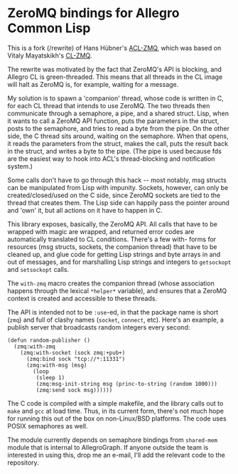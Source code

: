 # ZeroMQ bindings for Allegro Common Lisp

This is a fork (/rewrite) of Hans Hübner's [ACL-ZMQ][1], which was
based on Vitaly Mayatskikh's [CL-ZMQ][2].

The rewrite was motivated by the fact that ZeroMQ's API is blocking,
and Allegro CL is green-threaded. This means that all threads in the
CL image will halt as ZeroMQ is, for example, waiting for a message.

My solution is to spawn a 'companion' thread, whose code is written in
C, for each CL thread that intends to use ZeroMQ. The two threads then
communicate through a semaphore, a pipe, and a shared struct. Lisp,
when it wants to call a ZeroMQ API function, puts the parameters in
the struct, posts to the semaphore, and tries to read a byte from the
pipe. On the other side, the C thread sits around, waiting on the
semaphore. When that opens, it reads the parameters from the struct,
makes the call, puts the result back in the struct, and writes a byte
to the pipe. (The pipe is used because fds are the easiest way to hook
into ACL's thread-blocking and notification system.)

Some calls don't have to go through this hack -- most notably, msg
structs can be manipulated from Lisp with impunity. Sockets, however,
can only be created/closed/used on the C side, since ZeroMQ sockets
are tied to the thread that creates them. The Lisp side can happily
pass the pointer around and 'own' it, but all actions on it have to
happen in C.

This library exposes, basically, the ZeroMQ API. All calls that have
to be wrapped with magic are wrapped, and returned error codes are
automatically translated to CL conditions. There's a few with- forms
for resources (msg structs, sockets, the companion thread) that have
to be cleaned up, and glue code for getting Lisp strings and byte
arrays in and out of messages, and for marshalling Lisp strings and
integers to `getsockopt` and `setsockopt` calls.

The `with-zmq` macro creates the companion thread (whose association
happens through the lexical `*helper*` variable), and ensures that a
ZeroMQ context is created and accessible to these threads.

The API is intended not to be `:use`-ed, in that the package name is
short (`zmq`) and full of clashy names (`socket`, `connect`, etc).
Here's an example, a publish server that broadcasts random integers
every second:

    (defun random-publisher ()
      (zmq:with-zmq
        (zmq:with-socket (sock zmq:+pub+)
          (zmq:bind sock "tcp://*:11331")
          (zmq:with-msg (msg)
            (loop
             (sleep 1)
             (zmq:msg-init-string msg (princ-to-string (random 1000)))
             (zmq:send sock msg))))))

The C code is compiled with a simple makefile, and the library calls
out to `make` and `gcc` at load time. Thus, in its current form,
there's not much hope for running this out of the box on non-Linux/BSD
platforms. The code uses POSIX semaphores as well.

The module currently depends on semaphore bindings from `shared-mem`
module that is internal to AllegroGraph. If anyone outside the team is
interested in using this, drop me an e-mail, I'll add the relevant
code to the repository.

[1]: https://github.com/hanshuebner/acl-zmq
[2]: http://repo.or.cz/w/cl-zmq.git/
